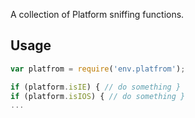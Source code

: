 A collection of Platform sniffing functions.

## Usage
```javascript
var platfrom = require('env.platfrom');

if (platform.isIE) { // do something }
if (platform.isIOS) { // do something }
...
```
